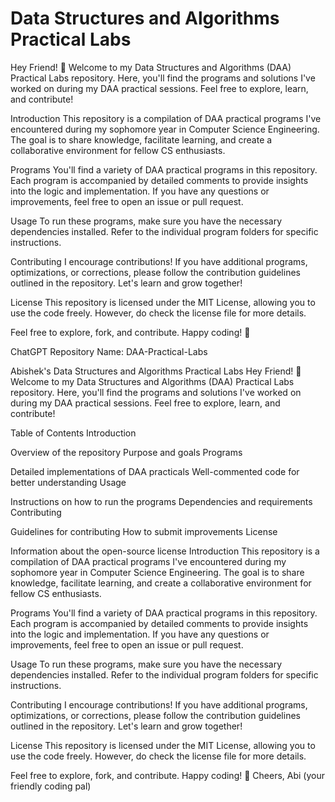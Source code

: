 <h1>Data Structures and Algorithms Practical Labs</h1>

Hey Friend! 👋 Welcome to my Data Structures and Algorithms (DAA) Practical Labs repository. Here, you'll find the programs and solutions I've worked on during my DAA practical sessions. Feel free to explore, learn, and contribute!

Introduction
This repository is a compilation of DAA practical programs I've encountered during my sophomore year in Computer Science Engineering. The goal is to share knowledge, facilitate learning, and create a collaborative environment for fellow CS enthusiasts.

Programs
You'll find a variety of DAA practical programs in this repository. Each program is accompanied by detailed comments to provide insights into the logic and implementation. If you have any questions or improvements, feel free to open an issue or pull request.

Usage
To run these programs, make sure you have the necessary dependencies installed. Refer to the individual program folders for specific instructions.

Contributing
I encourage contributions! If you have additional programs, optimizations, or corrections, please follow the contribution guidelines outlined in the repository. Let's learn and grow together!

License
This repository is licensed under the MIT License, allowing you to use the code freely. However, do check the license file for more details.

Feel free to explore, fork, and contribute. Happy coding! 🚀

ChatGPT
Repository Name: DAA-Practical-Labs

Abishek's Data Structures and Algorithms Practical Labs
Hey Friend! 👋 Welcome to my Data Structures and Algorithms (DAA) Practical Labs repository. Here, you'll find the programs and solutions I've worked on during my DAA practical sessions. Feel free to explore, learn, and contribute!

Table of Contents
Introduction

Overview of the repository
Purpose and goals
Programs

Detailed implementations of DAA practicals
Well-commented code for better understanding
Usage

Instructions on how to run the programs
Dependencies and requirements
Contributing

Guidelines for contributing
How to submit improvements
License

Information about the open-source license
Introduction
This repository is a compilation of DAA practical programs I've encountered during my sophomore year in Computer Science Engineering. The goal is to share knowledge, facilitate learning, and create a collaborative environment for fellow CS enthusiasts.

Programs
You'll find a variety of DAA practical programs in this repository. Each program is accompanied by detailed comments to provide insights into the logic and implementation. If you have any questions or improvements, feel free to open an issue or pull request.

Usage
To run these programs, make sure you have the necessary dependencies installed. Refer to the individual program folders for specific instructions.

Contributing
I encourage contributions! If you have additional programs, optimizations, or corrections, please follow the contribution guidelines outlined in the repository. Let's learn and grow together!

License
This repository is licensed under the MIT License, allowing you to use the code freely. However, do check the license file for more details.

Feel free to explore, fork, and contribute. Happy coding! 🚀
Cheers,
Abi (your friendly coding pal)
